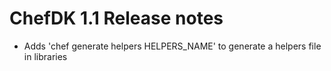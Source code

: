 # ChefDK 1.1 Release notes

* Adds 'chef generate helpers HELPERS_NAME' to generate a helpers file in libraries
